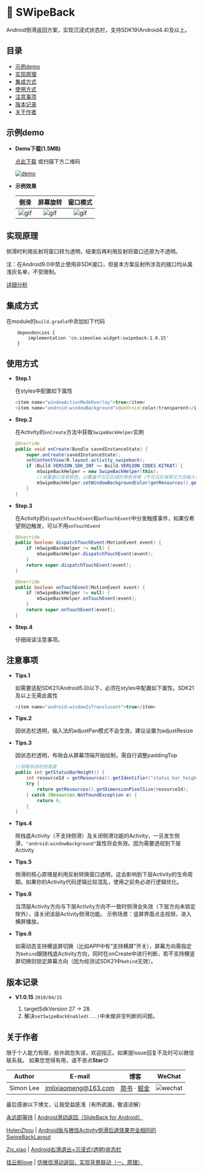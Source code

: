 # :star2:&nbsp;SWipeBack

Android侧滑返回方案，实现沉浸式状态栏，支持SDK19(Android4.4)及以上。

## 目录

* [示例demo](#示例demo)
* [实现原理](#实现原理)
* [集成方式](#集成方式)
* [使用方式](#使用方式)
* [注意事项](#注意事项)
* [版本记录](#版本记录)
* [关于作者](#关于作者)

## 示例demo

* **Demo下载(1.5MB)**

    [点此下载](http://fir.im/SLWidget) 或扫描下方二维码

    [![demo](../download.png)](http://fir.im/SLWidget  "扫码下载示例程序")

* **示例效果**

    |侧滑|屏幕旋转|窗口模式|
    |:---:|:---:|:---:|
    |![gif](./demo_swipeback_1.gif)|![gif](./demo_swipeback_2.gif)|![gif](./demo_swipeback_3.gif)|

## 实现原理

侧滑时利用反射将窗口转为透明，结束后再利用反射将窗口还原为不透明。

注：在Android9.0中禁止使用非SDK接口，但是本方案反射所涉及的接口均从属浅灰名单，不受限制。

[详细分析](https://www.jianshu.com/p/26fac8d30058)

## 集成方式

在module的`build.gradle`中添加如下代码
```
    dependencies {
        implementation 'cn.simonlee.widget:swipeback:1.0.15'
    }
```

## 使用方式

* **Step.1**

    在styles中配置如下属性
    ```java
    <item name="windowActionModeOverlay">true</item>
    <item name="android:windowBackground">@android:color/transparent</item>
    ```

* **Step.2**

    在Activity的`onCreate`方法中获取`SwipeBackHelper`实例
    ```java
    @Override
    public void onCreate(Bundle savedInstanceState) {
        super.onCreate(savedInstanceState);
        setContentView(R.layout.activity_swipeback);
        if (Build.VERSION.SDK_INT >= Build.VERSION_CODES.KITKAT) {
            mSwipeBackHelper = new SwipeBackHelper(this);
            //设置窗口背景颜色，以覆盖不可见区域的黑色背景（不可见区域常见为当输入法及导航栏变化时的背景）
            mSwipeBackHelper.setWindowBackgroundColor(getResources().getColor(R.color.colorWindowBackground));
        }
    }
    ```

* **Step.3**

    在Activity的`dispatchTouchEvent`和`onTouchEvent`中分发触摸事件，如果仅希望侧边触发，可以不用`onTouchEvent`
    ```java
    @Override
    public boolean dispatchTouchEvent(MotionEvent event) {
        if (mSwipeBackHelper != null) {
            mSwipeBackHelper.dispatchTouchEvent(event);
        }
        return super.dispatchTouchEvent(event);
    }

    @Override
    public boolean onTouchEvent(MotionEvent event) {
        if (mSwipeBackHelper != null) {
            mSwipeBackHelper.onTouchEvent(event);
        }
        return super.onTouchEvent(event);
    }
    ```

* **Step.4**

    仔细阅读注意事项。

## 注意事项

* **Tips.1**

    如需要适配SDK21(Android5.0)以下，必须在styles中配置如下属性。SDK21及以上无需此属性
    ```java
   <item name="android:windowIsTranslucent">true</item>
    ```

* **Tips.2**

    因状态栏透明，输入法的adjustPan模式不会生效，建议设置为adjustResize

* **Tips.3**

    因状态栏透明，布局会从屏幕顶端开始绘制，需自行调整paddingTop
    ```java
    //获取状态栏的高度
    public int getStatusBarHeight() {
        int resourceId = getResources().getIdentifier("status_bar_height", "dimen", "android");
        try {
            return getResources().getDimensionPixelSize(resourceId);
        } catch (Resources.NotFoundException e) {
            return 0;
        }
    }
    ```

* **Tips.4**

    除栈底Activity（不支持侧滑）及关闭侧滑功能的Activity，一旦发生侧滑，`"android:windowBackground"`属性将会失效。因为需要透视到下层Activity

* **Tips.5**

    侧滑的核心原理是利用反射转换窗口透明，这会影响到下层Activity的生命周期。如果你的Activity代码逻辑比较混乱，使用之前务必进行逻辑优化。

* **Tips.6**

    当顶层Activity方向与下层Activity方向不一致时侧滑会失效（下层方向未锁定除外），请关闭该层Activity侧滑功能。
    示例场景：竖屏界面点击视频，进入横屏播放。

* **Tips.6**

    如需动态支持横竖屏切换（比如APP中有“支持横屏”开关），屏幕方向需指定为`behind`跟随栈底Activity方向，同时在onCreate中进行判断，若不支持横竖屏切换则锁定屏幕方向（因为经测试SDK21中`behind`无效）。

## 版本记录

*  **V1.0.15**   `2019/04/15`

    1. targetSdkVersion 27 -> 28.
    2. 解决`setSwipeBackEnabled(...)`中未做非空判断的问题。

## 关于作者

限于个人能力有限，些许疏忽失误，欢迎指正。如果提Issue回复不及时可以微信联系我。
如果您觉得有用，请不吝点**Star**:blush:

|Author|E-mail|博客|WeChat|
|:---:|:---:|:---:|:---:|
|Simon Lee|jmlixiaomeng@163.com|[简书](https://www.jianshu.com/u/c35bd597dafb) · [掘金](https://juejin.im/user/5a38846b6fb9a04528469a89)|![wechat](../wechat.png)|

最后感谢以下博文，让我受益匪浅（有所疏漏，敬请谅解）

[永远即等待](https://www.jianshu.com/u/76330937dc27) | [Android滑动返回（SlideBack for Android）](https://www.jianshu.com/p/cd920718c9fa)

[HolenZhou](https://www.jianshu.com/u/6f17e236f828) | [Android版与微信Activity侧滑后退效果完全相同的SwipeBackLayout](https://www.jianshu.com/p/b6d682e301c2)

[Ziv_xiao](https://www.jianshu.com/u/931023e2bfc7) | [Android右滑退出+沉浸式(透明)状态栏](https://www.jianshu.com/p/7dcfd243b1df)

[挂云帆love](https://www.jianshu.com/u/a84594a629d0) | [仿微信滑动返回，实现背景联动（一、原理）](https://www.jianshu.com/p/c7610170b36c)

